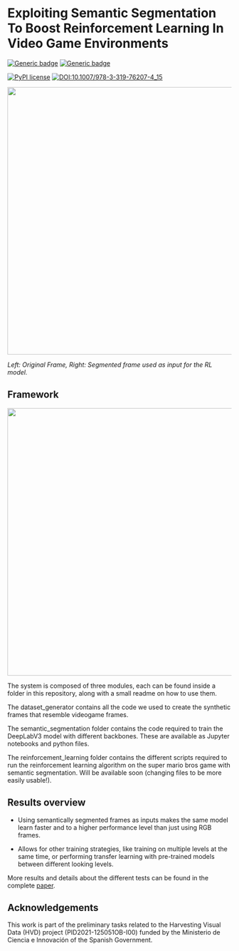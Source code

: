 # Exploiting Semantic Segmentation To Boost Reinforcement Learning In Video Game Environments

[![Generic badge](https://img.shields.io/badge/Made_with-Python-yellow.svg)](https://shields.io/)
[![Generic badge](https://img.shields.io/badge/Made_with-Jupyter_Notebooks-orange.svg)](https://shields.io/)

[![PyPI license](https://img.shields.io/pypi/l/ansicolortags.svg)](https://pypi.python.org/pypi/ansicolortags/)
[![DOI:10.1007/978-3-319-76207-4_15](https://zenodo.org/badge/DOI/10.1007/978-3-319-76207-4_15.svg)](https://doi.org/10.1007/s11042-022-13695-1)

</p>
<img src="./Images/Mario_example.gif" width="600">
</p>
<p>
    <em>Left: Original Frame, Right: Segmented frame used as input for the RL model.</em>
</p>

## Framework

</p>
<img src="./Images/framework.png" width="600">
</p>

The system is composed of three modules, each can be found inside a folder in this repository, along with a small readme on how to use them.

The dataset_generator contains all the code we used to create the synthetic frames that resemble videogame frames. 

The semantic_segmentation folder contains the code required to train the DeepLabV3 model with different backbones. These are available as Jupyter notebooks and python files.

The reinforcement_learning folder contains the different scripts required to run the reinforcement learning algorithm on the super mario bros game with semantic segmentation. Will be available soon (changing files to be more easily usable!).


## Results overview

- Using semantically segmented frames as inputs makes the same model learn faster and to a higher performance level than just using RGB frames.

- Allows for other training strategies, like training on multiple levels at the same time, or performing transfer learning with pre-trained models between different looking levels.


More results and details about the different tests can be found in the complete [paper](https://link.springer.com/article/10.1007/s11042-022-13695-1). 

## Acknowledgements
This work is part of the preliminary tasks related to the Harvesting Visual Data (HVD) project (PID2021-125051OB-I00) funded by the Ministerio de Ciencia e Innovación of the Spanish Government.
